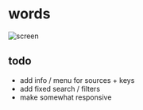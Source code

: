 # words
![screen](/words.png?raw=true "words")

## todo
- add info / menu for sources + keys
- add fixed search / filters 
- make somewhat responsive